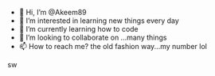 - 👋 Hi, I’m @Akeem89
- 👀 I’m interested in learning new things every day
- 🌱 I’m currently learning how to code
- 💞️ I’m looking to collaborate on ...many things 
- 📫 How to reach me? the old fashion way...my number lol


<!--- is a ✨ special ✨ repository because its `README.md` (this file) appears on your GitHub profile.
You can click the Preview link to take a look at your changes.
--->sw